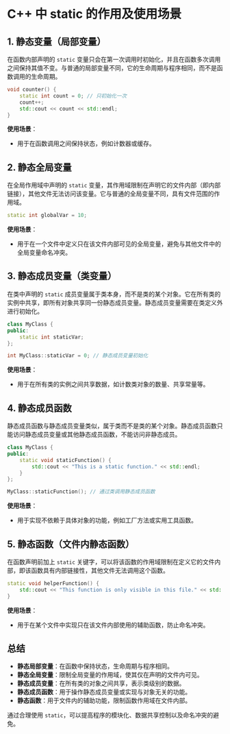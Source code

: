 
# C++ 中 static 的作用及使用场景

## 1. 静态变量（局部变量）
在函数内部声明的 `static` 变量只会在第一次调用时初始化，并且在函数多次调用之间保持其值不变。与普通的局部变量不同，它的生命周期与程序相同，而不是函数调用的生命周期。

```cpp
void counter() {
    static int count = 0; // 只初始化一次
    count++;
    std::cout << count << std::endl;
}
```

**使用场景**：
- 用于在函数调用之间保持状态，例如计数器或缓存。

## 2. 静态全局变量
在全局作用域中声明的 `static` 变量，其作用域限制在声明它的文件内部（即内部链接），其他文件无法访问该变量。它与普通的全局变量不同，具有文件范围的作用域。

```cpp
static int globalVar = 10;
```

**使用场景**：
- 用于在一个文件中定义只在该文件内部可见的全局变量，避免与其他文件中的全局变量命名冲突。

## 3. 静态成员变量（类变量）
在类中声明的 `static` 成员变量属于类本身，而不是类的某个对象。它在所有类的实例中共享，即所有对象共享同一份静态成员变量。静态成员变量需要在类定义外进行初始化。

```cpp
class MyClass {
public:
    static int staticVar;
};

int MyClass::staticVar = 0; // 静态成员变量初始化
```

**使用场景**：
- 用于在所有类的实例之间共享数据，如计数类对象的数量、共享常量等。

## 4. 静态成员函数
静态成员函数与静态成员变量类似，属于类而不是类的某个对象。静态成员函数只能访问静态成员变量或其他静态成员函数，不能访问非静态成员。

```cpp
class MyClass {
public:
    static void staticFunction() {
        std::cout << "This is a static function." << std::endl;
    }
};

MyClass::staticFunction(); // 通过类调用静态成员函数
```

**使用场景**：
- 用于实现不依赖于具体对象的功能，例如工厂方法或实用工具函数。

## 5. 静态函数（文件内静态函数）
在函数声明前加上 `static` 关键字，可以将该函数的作用域限制在定义它的文件内部，即该函数具有内部链接性，其他文件无法调用这个函数。

```cpp
static void helperFunction() {
    std::cout << "This function is only visible in this file." << std::endl;
}
```

**使用场景**：
- 用于在某个文件中实现只在该文件内部使用的辅助函数，防止命名冲突。

## 总结
- **静态局部变量**：在函数中保持状态，生命周期与程序相同。
- **静态全局变量**：限制全局变量的作用域，使其仅在声明的文件内可见。
- **静态成员变量**：在所有类的对象之间共享，表示类级别的数据。
- **静态成员函数**：用于操作静态成员变量或实现与对象无关的功能。
- **静态函数**：用于文件内的辅助功能，限制函数作用域在文件内部。

通过合理使用 `static`，可以提高程序的模块化、数据共享控制以及命名冲突的避免。
